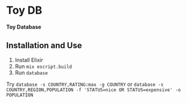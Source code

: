 # Toy DB

**Toy Database**

## Installation and Use

1) Install Elixir
2) Run `mix escript.build`
3) Run `database`

Try `database -s COUNTRY,RATING:max -g COUNTRY` or `database -s COUNTRY,REGION,POPULATION -f 'STATUS=nice OR STATUS=expensive' -o POPULATION`